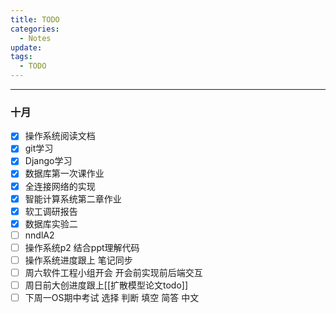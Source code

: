 ```yaml
---
title: TODO
categories:
  - Notes
update: 
tags:
  - TODO
---
```

---

### 十月
- [x] 操作系统阅读文档
- [x] git学习
- [x] Django学习
- [x] 数据库第一次课作业
- [x] 全连接网络的实现
- [x] 智能计算系统第二章作业
- [x] 软工调研报告
- [x] 数据库实验二
- [ ] nndlA2
- [ ] 操作系统p2 结合ppt理解代码
- [ ] 操作系统进度跟上 笔记同步
- [ ] 周六软件工程小组开会 开会前实现前后端交互
- [ ] 周日前大创进度跟上[[扩散模型论文todo]]
- [ ] 下周一OS期中考试 选择 判断 填空 简答 中文